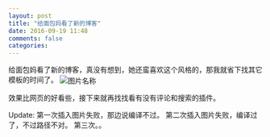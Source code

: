 ```yaml
---
layout: post
title: "给面包妈看了新的博客"
date: 2016-09-19 11:48
comments: false
categories:
---
```


给面包妈看了新的博客，真没有想到，她还蛮喜欢这个风格的，那我就省下找其它模板的时间了。
<img src="/xiaomianbaobabaderijiben/Emoticons/2016-09-19-给面包妈看了新的博客.jpg" alt="图片名称" align="center" />

效果比网页的好看些，接下来就再找找看有没有评论和搜索的插件。

Update:
第一次插入图片失败，那边说编译不过。
第二次插入图片失败，编译过了，不过路径不对。
第三次。。
